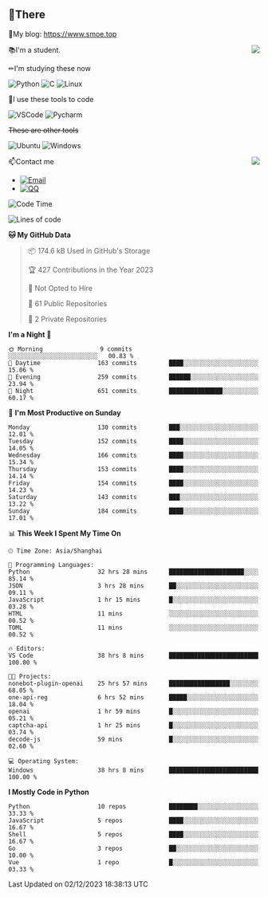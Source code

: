 
## 👏There

📰My blog: https://www.smoe.top

<img align="right" src="https://github-readme-stats.vercel.app/api/top-langs/?username=AkashiCoin"/>


📚I'm a student.

✏I'm studying these now

![Python](https://img.shields.io/badge/-Python-blue?style=flat-square&logo=Python&logoColor=fff)
![C](https://img.shields.io/badge/-C-585858?style=flat-square&logo=C&logoColor=fff)
![Linux](https://img.shields.io/badge/-Linux-black?style=flat-square&logo=Linux&logoColor=fff)

🔨I use these tools to code

![VSCode](https://img.shields.io/badge/-VSCode-blue?style=flat-square&logo=visualstudiocode&logoColor=fff)
![Pycharm](https://img.shields.io/badge/-Pycharm-green?style=flat-square&logo=pycharm&logoColor=fff)

 ~~These are other tools~~

![Ubuntu](https://img.shields.io/badge/-Ubuntu-orange?style=flat-square&logo=Ubuntu&logoColor=fff)
![Windows](https://img.shields.io/badge/-Windows-blue?style=flat-square&logo=Windows&logoColor=fff)

<img align="right" src="https://github-readme-stats.vercel.app/api?username=AkashiCoin" />


📫Contact me

* [![Email](https://img.shields.io/badge/Email-l1040186796@gmail.com-1?style=social&logoColor=fff)](mailto:l1040186796@gmail.com)
* [![QQ](https://img.shields.io/badge/QQ-1040186796-1?style=social&logoColor=fff)](tencent://AddContact/?fromId=45&fromSubId=1&subcmd=all&uin=1040186796&website=www.oicqzone.com)

<!--START_SECTION:waka-->
![Code Time](http://img.shields.io/badge/Code%20Time-1%2C068%20hrs%2041%20mins-blue)

![Lines of code](https://img.shields.io/badge/From%20Hello%20World%20I%27ve%20Written-259.7%20thousand%20lines%20of%20code-blue)

**🐱 My GitHub Data** 

> 📦 174.6 kB Used in GitHub's Storage 
 > 
> 🏆 427 Contributions in the Year 2023
 > 
> 🚫 Not Opted to Hire
 > 
> 📜 61 Public Repositories 
 > 
> 🔑 2 Private Repositories 
 > 
**I'm a Night 🦉** 

```text
🌞 Morning                9 commits           ░░░░░░░░░░░░░░░░░░░░░░░░░   00.83 % 
🌆 Daytime                163 commits         ████░░░░░░░░░░░░░░░░░░░░░   15.06 % 
🌃 Evening                259 commits         ██████░░░░░░░░░░░░░░░░░░░   23.94 % 
🌙 Night                  651 commits         ███████████████░░░░░░░░░░   60.17 % 
```
📅 **I'm Most Productive on Sunday** 

```text
Monday                   130 commits         ███░░░░░░░░░░░░░░░░░░░░░░   12.01 % 
Tuesday                  152 commits         ████░░░░░░░░░░░░░░░░░░░░░   14.05 % 
Wednesday                166 commits         ████░░░░░░░░░░░░░░░░░░░░░   15.34 % 
Thursday                 153 commits         ████░░░░░░░░░░░░░░░░░░░░░   14.14 % 
Friday                   154 commits         ████░░░░░░░░░░░░░░░░░░░░░   14.23 % 
Saturday                 143 commits         ███░░░░░░░░░░░░░░░░░░░░░░   13.22 % 
Sunday                   184 commits         ████░░░░░░░░░░░░░░░░░░░░░   17.01 % 
```


📊 **This Week I Spent My Time On** 

```text
🕑︎ Time Zone: Asia/Shanghai

💬 Programming Languages: 
Python                   32 hrs 28 mins      █████████████████████░░░░   85.14 % 
JSON                     3 hrs 28 mins       ██░░░░░░░░░░░░░░░░░░░░░░░   09.11 % 
JavaScript               1 hr 15 mins        █░░░░░░░░░░░░░░░░░░░░░░░░   03.28 % 
HTML                     11 mins             ░░░░░░░░░░░░░░░░░░░░░░░░░   00.52 % 
TOML                     11 mins             ░░░░░░░░░░░░░░░░░░░░░░░░░   00.52 % 

🔥 Editors: 
VS Code                  38 hrs 8 mins       █████████████████████████   100.00 % 

🐱‍💻 Projects: 
nonebot-plugin-openai    25 hrs 57 mins      █████████████████░░░░░░░░   68.05 % 
one-api-reg              6 hrs 52 mins       █████░░░░░░░░░░░░░░░░░░░░   18.04 % 
openai                   1 hr 59 mins        █░░░░░░░░░░░░░░░░░░░░░░░░   05.21 % 
captcha-api              1 hr 25 mins        █░░░░░░░░░░░░░░░░░░░░░░░░   03.74 % 
decode-js                59 mins             █░░░░░░░░░░░░░░░░░░░░░░░░   02.60 % 

💻 Operating System: 
Windows                  38 hrs 8 mins       █████████████████████████   100.00 % 
```

**I Mostly Code in Python** 

```text
Python                   10 repos            ████████░░░░░░░░░░░░░░░░░   33.33 % 
JavaScript               5 repos             ████░░░░░░░░░░░░░░░░░░░░░   16.67 % 
Shell                    5 repos             ████░░░░░░░░░░░░░░░░░░░░░   16.67 % 
Go                       3 repos             ██░░░░░░░░░░░░░░░░░░░░░░░   10.00 % 
Vue                      1 repo              █░░░░░░░░░░░░░░░░░░░░░░░░   03.33 % 
```




 Last Updated on 02/12/2023 18:38:13 UTC
<!--END_SECTION:waka-->
